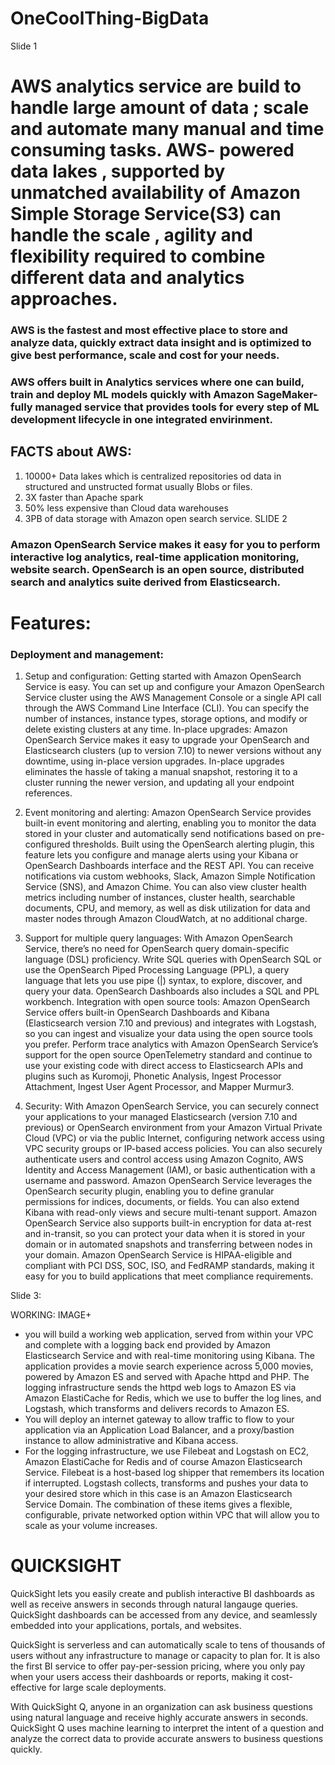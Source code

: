 # OneCoolThing-BigData
Slide 1
# AWS analytics service are build to handle large amount of data ; scale and automate many manual and time consuming tasks. AWS- powered data lakes , supported by unmatched availability of Amazon Simple Storage Service(S3) can handle the scale , agility and flexibility required to combine different data and analytics approaches.

### AWS is the fastest and most effective place to store and analyze data, quickly extract data insight and is optimized to give best performance, scale and cost for your needs.

### AWS offers built in Analytics services where one can build, train and deploy ML models quickly with Amazon SageMaker- fully managed service that provides tools for every step of ML development lifecycle in one integrated envirinment.


## FACTS about AWS:
1. 10000+ Data lakes which is centralized repositories od data in structured and unstructed format usually Blobs or files. 
2. 3X faster than Apache spark
3. 50% less expensive than Cloud data warehouses
4. 3PB of data storage with Amazon open search service.
SLIDE 2
### Amazon OpenSearch Service makes it easy for you to perform interactive log analytics, real-time application monitoring, website search. OpenSearch is an open source, distributed search and analytics suite derived from Elasticsearch. 
# Features:
### Deployment and management:
1. Setup and configuration:
Getting started with Amazon OpenSearch Service is easy. You can set up and configure your Amazon OpenSearch Service cluster using the AWS Management Console or a single API call through the AWS Command Line Interface (CLI). You can specify the number of instances, instance types, storage options, and modify or delete existing clusters at any time.
In-place upgrades: Amazon OpenSearch Service makes it easy to upgrade your OpenSearch and Elasticsearch clusters (up to version 7.10) to newer versions without any downtime, using in-place version upgrades. In-place upgrades eliminates the hassle of taking a manual snapshot, restoring it to a cluster running the newer version, and updating all your endpoint references.

2. Event monitoring and alerting:
Amazon OpenSearch Service provides built-in event monitoring and alerting, enabling you to monitor the data stored in your cluster and automatically send notifications based on pre-configured thresholds. Built using the OpenSearch alerting plugin, this feature lets you configure and manage alerts using your Kibana or OpenSearch Dashboards interface and the REST API. You can receive notifications via custom webhooks, Slack, Amazon Simple Notification Service (SNS), and Amazon Chime. You can also view cluster health metrics including number of instances, cluster health, searchable documents, CPU, and memory, as well as disk utilization for data and master nodes through Amazon CloudWatch, at no additional charge.

3. Support for multiple query languages:
With Amazon OpenSearch Service, there’s no need for OpenSearch query domain-specific language (DSL) proficiency. Write SQL queries with OpenSearch SQL or use the OpenSearch Piped Processing Language (PPL), a query language that lets you use pipe (|) syntax, to explore, discover, and query your data. OpenSearch Dashboards also includes a SQL and PPL workbench.
Integration with open source tools: Amazon OpenSearch Service offers built-in OpenSearch Dashboards and Kibana (Elasticsearch version 7.10 and previous) and integrates with Logstash, so you can ingest and visualize your data using the open source tools you prefer. Perform trace analytics with Amazon OpenSearch Service’s support for the open source OpenTelemetry standard and continue to use your existing code with direct access to Elasticsearch APIs and plugins such as Kuromoji, Phonetic Analysis, Ingest Processor Attachment, Ingest User Agent Processor, and Mapper Murmur3.
4. Security:
With Amazon OpenSearch Service, you can securely connect your applications to your managed Elasticsearch (version 7.10 and previous) or OpenSearch environment from your Amazon Virtual Private Cloud (VPC) or via the public Internet, configuring network access using VPC security groups or IP-based access policies. You can also securely authenticate users and control access using Amazon Cognito, AWS Identity and Access Management (IAM), or basic authentication with a username and password. Amazon OpenSearch Service leverages the OpenSearch security plugin, enabling you to define granular permissions for indices, documents, or fields. You can also extend Kibana with read-only views and secure multi-tenant support. Amazon OpenSearch Service also supports built-in encryption for data at-rest and in-transit, so you can protect your data when it is stored in your domain or in automated snapshots and transferring between nodes in your domain. Amazon OpenSearch Service is HIPAA-eligible and compliant with PCI DSS, SOC, ISO, and FedRAMP standards, making it easy for you to build applications that meet compliance requirements.

Slide 3:


WORKING:
IMAGE+
- you will build a working web application, served from within your VPC and complete with a logging back end provided by Amazon Elasticsearch Service and with real-time monitoring using Kibana. The application provides a movie search experience across 5,000 movies, powered by Amazon ES and served with Apache httpd and PHP. The logging infrastructure sends the httpd web logs to Amazon ES via Amazon ElastiCache for Redis, which we use to buffer the log lines, and Logstash, which transforms and delivers records to Amazon ES.
- You will deploy an internet gateway to allow traffic to flow to your application via an Application Load Balancer, and a proxy/bastion instance to allow administrative and Kibana access.
- For the logging infrastructure, we use Filebeat and Logstash on EC2, Amazon ElastiCache for Redis and of course Amazon Elasticsearch Service. Filebeat is a host-based log shipper that remembers its location if interrupted. Logstash collects, transforms and pushes your data to your desired store which in this case is an Amazon Elasticsearch Service Domain. The combination of these items gives a flexible, configurable, private networked option within VPC that will allow you to scale as your volume increases.

# QUICKSIGHT
QuickSight lets you easily create and publish interactive BI dashboards as well as receive answers in seconds through natural langauge queries. QuickSight dashboards can be accessed from any device, and seamlessly embedded into your applications, portals, and websites.

QuickSight is serverless and can automatically scale to tens of thousands of users without any infrastructure to manage or capacity to plan for. It is also the first BI service to offer pay-per-session pricing, where you only pay when your users access their dashboards or reports, making it cost-effective for large scale deployments.

With QuickSight Q, anyone in an organization can ask business questions using natural language and receive highly accurate answers in seconds. QuickSight Q uses machine learning to interpret the intent of a question and analyze the correct data to provide accurate answers to business questions quickly. 
